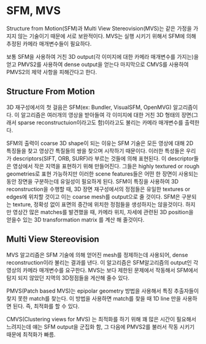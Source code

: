 # SFM, MVS

Structure from Motion(SFM)과 Multi View Stereovision(MVS)는 같은 가정을 가지지 않는 기술이기 때문에 서로 보완적이다. MVS는 실행 시키기 위해서 SFM에 의해 추정된 카메라 매개변수들이 필요하다.

보통 SFM을 사용하여 거친 3D output(각 이미지에 대한 카메라 매개변수를 가지는)을 얻고 PMVS2를 사용하여 dense output을 얻는다 마지막으로 CMVS를 사용하여 PMVS2의 제약 사항을 피해간다고 한다.

## Structure From Motion

3D 재구성에서의 첫 걸음은 SFM(ex: Bundler, VisualSFM, OpenMVG) 알고리즘이다. 이 알고리즘은 여러개의 영상을 받아들여 각 이미지에 대한 거친 3D 형태의 장면(그래서 sparse reconstructuion이라고도 함)이라고도 불리는 카메라 매개변수를 출력한다. 

SFM의 출력이 coarse 3D shape이 되는 이유는 SFM 기술은 모든 영상에  대해 2D 특징들을 찾고 영상간 특질들의 쌍을 찾으며 시작하기 때문이다. 이러한 특성들은 우리가 descriptors(SIFT, ORB, SURF)라 부르는 것들에 의해 표현된다.  이 descriptor들은 영상에서 작은 지역을 표현하기 위해 만들어진다. 그들은 highly textured or rough geometries로 표현 가능하지만 이러한 scene features들은 어떤 한 장면이 사용되는 동안 장면을 구분하는데 유일성이 필요하게 된다. SFM이 특징을 사용하여 3D reconstruction을 수행할 때, 3D 장면 재구성에서의 정점들은 유일한 textures or edges에 위치할 것이고 이는 coarse mesh를 output으로 줄 것이다. SFM은 구분되는 texture, 정확성 없이 표면의 중간에 위치한 정점들을 생성하지는 않을것이다. 하지만 영상간 많은 matches를 발견했을 때, 카메라 위치, 자세에 관련된 3D position을 얻을수 있는 3D transformation matrix 를 계산 해 줄것이다.

## Multi View Stereovision

MVS 알고리즘은 SFM 기술에 의해 얻어진 mesh를 정제하는데 사용되어, dense reconstruction이라 불리는 결과를 낸다. 이 알고리즘은 SFM알고리즘의 output인 각 영상의 카메라 매개변수를 요구한다. MVS는 보다 제한된 문제에서 작동해서 SFM에서 탐지 되지 않았던 지역의 3D정점들을 게산해 줄수 있다.

PMVS(Patch based MVS)는 epipolar geometry 방법을 사용해서 특징 추출자들이 찾지 못한 match를 찾는다. 이 방법을 사용하면 match를 찾을 때 1D line 만을 사용하면 된다. 즉, 최적화를 할 수 있다.

CMVS(Clustering views for MVS) 는 최적화를 하기 위해 꽤 많은 시간이 필요해서 느려지는데 얘는 SFM output을 군집화 함, 그 다음에 PMVS2를 불러서 작동 시키기 때문에 최적화가 빠름.